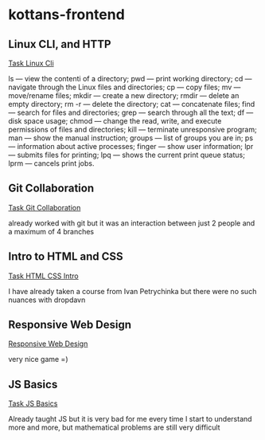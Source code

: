 # kottans-frontend

## Linux CLI, and HTTP

[Task Linux Cli](./task_linux_cli/)

ls — view the contentі of a directory;
pwd — print working directory;
cd — navigate through the Linux files and directories;
cp — copy files;
mv — move/rename files;
mkdir — create a new directory;
rmdir — delete an empty directory;
rm -r — delete the directory;
cat — concatenate files;
find — search for files and directories;
grep — search through all the text;
df — disk space usage;
chmod — change the read, write, and execute permissions of files and directories;
kill — terminate unresponsive program;
man — show the manual instruction;
groups — list of groups you are in;
ps — information about active processes;
finger — show user information;
lpr — submits files for printing;
lpq — shows the current print queue status;
lprm — cancels print jobs.

## Git Collaboration

[Task Git Collaboration](./task_git_collaboration/)

already worked with git but it was an interaction between just 2 people and a maximum of 4 branches

## Intro to HTML and CSS

[Task HTML CSS Intro](./task_html_css_intro/)

I have already taken a course from Ivan Petrychinka
but there were no such nuances with dropdavn

## Responsive Web Design

[Responsive Web Design](./task_html_css_intro/)

very nice game =)

## JS Basics

[Task JS Basics](./task_js_basic/)

Already taught JS but it is very bad for me every time I start to understand more and more, but mathematical problems are still very difficult
